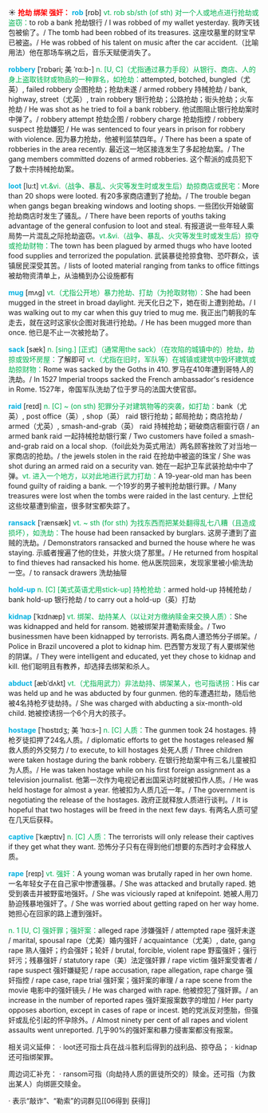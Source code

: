 ☀ <font color="red">**抢劫 绑架 强奸：**</font>
<font color="sky blue">**rob**</font> [rɒb] 
<font color="#00b050">vt. rob sb/sth (of sth) 对一个人或地点进行抢劫或盗窃：</font>to rob a bank 抢劫银行 / I was robbed of my wallet yesterday. 我昨天钱包被偷了。/ The tomb had been robbed of its treasures. 这座坟墓里的财宝早已被盗。/ He was robbed of his talent on music after the car accident.（比喻用法）他在那场车祸之后，音乐天赋便消失了。
                      
<font color="sky blue">**robbery**</font> [ˈrɒbəri; 美 ˈrɑ:b-]
<font color="#00b050">n. [U, C]（尤指通过暴力手段）从银行、商店、人的身上盗取钱财或物品的一种罪名，如抢劫：</font>attempted, botched, bungled（尤英）, failed robbery 企图抢劫；抢劫未遂 / armed robbery 持械抢劫 / bank, highway, street（尤英）, train robbery 银行抢劫；公路抢劫；街头抢劫；火车抢劫 / He was shot as he tried to foil a bank robbery. 他试图阻止银行抢劫案时中弹了。/ robbery attempt 抢劫企图 / robbery charge 抢劫指控 / robbery suspect 抢劫嫌犯 / He was sentenced to four years in prison for robbery with violence. 因为暴力抢劫，他被判监禁四年。/ There has been a spate of robberies in the area recently. 最近这一地区接连发生了多起抢劫案。/ The gang members committed dozens of armed robberies. 这个帮派的成员犯下了数十宗持械抢劫案。

<font color="sky blue">**loot**</font> [lu:t]
<font color="#00b050">vt.&vi.（战争、暴乱、火灾等发生时或发生后）劫掠商店或民宅：</font>More than 20 shops were looted. 有20多家商店遭到了抢劫。/ The trouble began when gangs began breaking windows and looting shops. 一些团伙开始破窗抢劫商店时发生了骚乱。/ There have been reports of youths taking advantage of the general confusion to loot and steal. 有报道说一些年轻人乘局势一片混乱之际抢劫盗窃。<font color="#00b050">vt.&vi.（战争、暴乱、火灾等发生时或发生后）掠夺或抢劫财物：</font>The town has been plagued by armed thugs who have looted food supplies and terrorized the population. 武装暴徒抢掠食物、恐吓群众，该镇居民深受其苦。/ lists of looted material ranging from tanks to office fittings 被劫物资清单上，从油桶到办公设施都有
                      
<font color="sky blue">**mug**</font> [mʌg]
<font color="#00b050">vt.（尤指公开地）暴力抢劫、打劫（为抢取财物）：</font>She had been mugged in the street in broad daylight. 光天化日之下，她在街上遭到抢劫。/ I was walking out to my car when this guy tried to mug me. 我正出门朝我的车走去，就在这时这家伙企图对我进行抢劫。/ He has been mugged more than once. 他已是不止一次被抢劫了。

<font color="sky blue">**sack**</font> [sæk]
<font color="#00b050">n. [sing.] [正式]（通常用the sack）（在攻陷的城镇中的）抢劫，劫掠或毁坏房屋：</font>了解即可 <font color="#00b050">vt.（尤指在旧时，军队等）在城镇或建筑中毁坏建筑或劫掠财物：</font>Rome was sacked by the Goths in 410. 罗马在410年遭到哥特人的洗劫。/ In 1527 Imperial troops sacked the French ambassador's residence in Rome. 1527年，帝国军队洗劫了位于罗马的法国大使官邸。           

<font color="sky blue">**raid**</font> [reɪd]
<font color="#00b050">n. [C] ~ (on sth) 犯罪分子对建筑物等的突袭，如打劫：</font>bank（尤英）, post office（英）, shop（英） raid 银行抢劫；邮局抢劫；商店抢劫 / armed（尤英）, smash-and-grab（英） raid 持械抢劫；砸破商店橱窗行窃 / an armed bank raid 一起持械抢劫银行案 / Two customers have foiled a smash-and-grab raid on a local shop.（foil此处为英式用法）两名顾客挫败了对当地一家商店的抢劫。/ the jewels stolen in the raid 在抢劫中被盗的珠宝 / She was shot during an armed raid on a security van. 她在一起护卫车武装抢劫中中了弹。<font color="#00b050">vt. 进入一个地方，以对此地进行武力打劫：</font>A 19-year-old man has been found guilty of raiding a bank. 一个19岁的男子被判抢劫银行罪。/ Many treasures were lost when the tombs were raided in the last century. 上世纪这些坟墓遭到偷盗，很多财宝都失踪了。           

<font color="sky blue">**ransack**</font> [ˈrænsæk]
<font color="#00b050">vt. ~ sth (for sth) 为找东西而把某处翻得乱七八糟（且造成损坏），如洗劫：</font>The house had been ransacked by burglars. 这房子遭到了盗贼的洗劫。/ Demonstrators ransacked and burned the house where he was staying. 示威者搜遍了他的住处，并放火烧了那里。/ He returned from hospital to find thieves had ransacked his home. 他从医院回来，发现家里被小偷洗劫一空。/ to ransack drawers 洗劫抽屉
                      
<font color="sky blue">**hold-up**</font>
<font color="#00b050">n. [C] [美式英语尤用stick-up] 持枪抢劫：</font>armed hold-up 持械抢劫 / bank hold-up 银行抢劫 / to carry out a hold-up（英）打劫

<font color="sky blue">**kidnap**</font> [ˈkɪdnæp]
<font color="#00b050">vt. 绑架、劫持某人（以让对方缴纳赎金来交换人质）：</font>She was kidnapped and held for ransom. 她被绑架并遭勒索赎金。/ Two businessmen have been kidnapped by terrorists. 两名商人遭恐怖分子绑架。/ Police in Brazil uncovered a plot to kidnap him. 巴西警方发现了有人要绑架他的阴谋。/ They were intelligent and educated, yet they chose to kidnap and kill. 他们聪明且有教养，却选择去绑架和杀人。
           
<font color="sky blue">**abduct**</font> [æbˈdʌkt]
<font color="#00b050">vt.（尤指用武力）非法劫持、绑架某人，也可指诱拐：</font>His car was held up and he was abducted by four gunmen. 他的车遭遇拦劫，随后他被4名持枪歹徒劫持。/ She was charged with abducting a six-month-old child. 她被控诱拐一个6个月大的孩子。

<font color="sky blue">**hostage**</font> [ˈhɒstɪdʒ; 美 ˈhɑ:s-]
<font color="#00b050">n. [C] 人质：</font>The gunmen took 24 hostages. 持枪歹徒扣押了24名人质。/ diplomatic efforts to get the hostages released 解救人质的外交努力 / to execute, to kill hostages 处死人质 / Three children were taken hostage during the bank robbery. 在银行抢劫案中有三名儿童被扣为人质。/ He was taken hostage while on his first foreign assignment as a television journalist. 他第一次作为电视记者出国采访时就被扣作人质。/ He was held hostage for almost a year. 他被扣为人质几近一年。/ The government is negotiating the release of the hostages. 政府正就释放人质进行谈判。/ It is hopeful that two hostages will be freed in the next few days. 有两名人质可望在几天后获释。
           
<font color="sky blue">**captive**</font> [ˈkæptɪv]
<font color="#00b050">n. [C] 人质：</font>The terrorists will only release their captives if they get what they want. 恐怖分子只有在得到他们想要的东西时才会释放人质。

<font color="sky blue">**rape**</font> [reɪp]
<font color="#00b050">vt. 强奸：</font>A young woman was brutally raped in her own home. 一名年轻女子在自己家中惨遭强暴。/ She was attacked and brutally raped. 她受到袭击并被野蛮地强奸。/ She was viciously raped at knifepoint. 她被人用刀胁迫残暴地强奸了。/ She was worried about getting raped on her way home. 她担心在回家的路上遭到强奸。

<font color="#00b050">n. 1 [U, C] 强奸罪；强奸案：</font>alleged rape 涉嫌强奸 / attempted rape 强奸未遂 / marital, spousal rape（尤美）婚内强奸 / acquaintance（尤美）, date, gang rape 熟人强奸；约会强奸；轮奸 / brutal, forcible, violent rape 野蛮强奸；强行奸污；残暴强奸 / statutory rape（美）法定强奸罪 / rape victim 强奸案受害者 / rape suspect 强奸嫌疑犯 / rape accusation, rape allegation, rape charge 强奸指控 / rape case, rape trial 强奸案；强奸案的审理 / a rape scene from the movie 电影中的强奸镜头 / He was charged with rape. 他被控犯了强奸罪。/ an increase in the number of reported rapes 强奸案报案数字的增加 / Her party opposes abortion, except in cases of rape or incest. 她的党派反对堕胎，但强奸或乱伦引起的怀孕除外。/ Almost ninety per cent of all rapes and violent assaults went unreported. 几乎90%的强奸案和暴力侵害案都没有报案。

相关词义延伸：
· loot还可指士兵在战斗胜利后得到的战利品、掠夺品；
· kidnap还可指绑架罪。

周边词汇补充：
· ransom可指（向劫持人质的匪徒所交的）赎金。还可指（为救出某人）向绑匪交赎金。

· 表示“敲诈”、“勒索”的词群见[[06得到 获得]]

